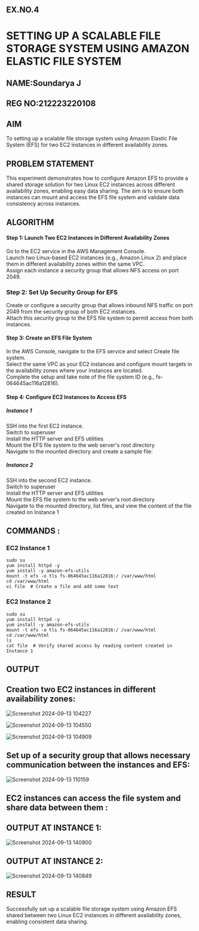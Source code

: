 ## EX.NO.4
 # SETTING UP A SCALABLE FILE STORAGE SYSTEM USING AMAZON ELASTIC FILE SYSTEM
 ## NAME:Soundarya J
 ## REG NO:212223220108
 ## AIM
To  setting up a scalable file storage system using Amazon Elastic File System (EFS) for two EC2 instances in different availability zones. 
## PROBLEM STATEMENT
This experiment demonstrates how to configure Amazon EFS to provide a shared storage solution for two Linux EC2 instances across different availability zones, enabling easy data sharing. The aim is to ensure both instances can mount and access the EFS file system and validate data consistency across instances.

## ALGORITHM
#### Step 1: Launch Two EC2 Instances in Different Availability Zones
Go to the EC2 service in the AWS Management Console.</BR>
Launch two Linux-based EC2 instances (e.g., Amazon Linux 2) and place them in different availability zones within the same VPC.</BR>
Assign each instance a security group that allows NFS access on port 2049.</BR>

### Step 2: Set Up Security Group for EFS
Create or configure a security group that allows inbound NFS traffic on port 2049 from the security group of both EC2 instances.</BR>
Attach this security group to the EFS file system to permit access from both instances.</BR>

#### Step 3: Create an EFS File System
In the AWS Console, navigate to the EFS service and select Create file system.</BR>
Select the same VPC as your EC2 instances and configure mount targets in the availability zones where your instances are located.</BR>
Complete the setup and take note of the file system ID (e.g., fs-064645ac116a12816).</BR>

#### Step 4: Configure EC2 Instances to Access EFS

##### Instance 1</BR>
SSH into the first EC2 instance.</BR>
Switch to superuser</BR>
Install the HTTP server and EFS utilities</BR>
Mount the EFS file system to the web server's root directory</BR>
Navigate to the mounted directory and create a sample file:

##### Instance 2
SSH into the second EC2 instance.</BR>
Switch to superuser</BR>
Install the HTTP server and EFS utilities</BR>
Mount the EFS file system to the web server's root directory</BR>
Navigate to the mounted directory, list files, and view the content of the file created on Instance 1</BR>

## COMMANDS :

### EC2 Instance 1
```
sudo su
yum install httpd -y
yum install -y amazon-efs-utils
mount -t efs -o tls fs-064645ac116a12816:/ /var/www/html
cd /var/www/html
vi file  # Create a file and add some text
```
### EC2 Instance 2
```
sudo su
yum install httpd -y
yum install -y amazon-efs-utils
mount -t efs -o tls fs-064645ac116a12816:/ /var/www/html
cd /var/www/html
ls
cat file  # Verify shared access by reading content created in Instance 1
```
## OUTPUT
## Creation two EC2 instances in different availability zones:
![Screenshot 2024-09-13 104227](https://github.com/user-attachments/assets/32e9e06a-be89-41d6-9b93-d7d01e0070ca)

![Screenshot 2024-09-13 104550](https://github.com/user-attachments/assets/2be77c54-e611-4c70-bd8a-b969bfff3c04)

![Screenshot 2024-09-13 104909](https://github.com/user-attachments/assets/31f81fdd-ba3c-4740-9469-8c29b6580ba3)

## Set up of a security group that allows necessary communication between the instances and EFS:

![Screenshot 2024-09-13 110159](https://github.com/user-attachments/assets/9d1a2153-fef3-4c72-b9df-d2a662c47817)

## EC2 instances can access the file system and share data between them :
## OUTPUT AT INSTANCE 1:
![Screenshot 2024-09-13 140900](https://github.com/user-attachments/assets/4a99c467-83a2-48c9-ac1a-36fbb334d659)
## OUTPUT AT INSTANCE 2:
![Screenshot 2024-09-13 140849](https://github.com/user-attachments/assets/da9a47c5-1ece-44ad-a95b-1cb113485058)




## RESULT
Successfully set up a scalable file storage system using Amazon EFS shared between two Linux EC2 instances in different availability zones, enabling consistent data sharing.
  

  


